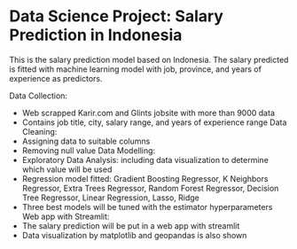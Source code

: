 # Data Science Project: Salary Prediction in Indonesia
This is the salary prediction model based on Indonesia. The salary predicted is fitted with machine learning model with job, province, and years of experience as predictors. 

Data Collection:
  - Web scrapped Karir.com and Glints jobsite with more than 9000 data
  - Contains job title, city, salary range, and years of experience range
Data Cleaning:
  - Assigning data to suitable columns
  - Removing null value
Data Modelling:
  - Exploratory Data Analysis: including data visualization to determine which value will be used
  - Regression model fitted: Gradient Boosting Regressor, K Neighbors Regressor, Extra Trees Regressor, Random Forest Regressor, Decision Tree Regressor, Linear  Regression, Lasso, Ridge
  - Three best models will be tuned with the estimator hyperparameters
Web app with Streamlit:
  - The salary prediction will be put in a web app with streamlit
  - Data visualization by matplotlib and geopandas is also shown
